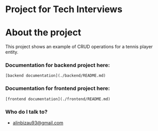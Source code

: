 # Project for Tech Interviews

# About the project
This project shows an example of CRUD operations for a tennis player entity.

### Documentation for backend project here: 
``` [backend documentation](./backend/README.md) ```
### Documentation for frontend project here:
``` [frontend documentation](./frontend/README.md) ```

### Who do I talk to? ###

* alinbizau93@gmail.com
